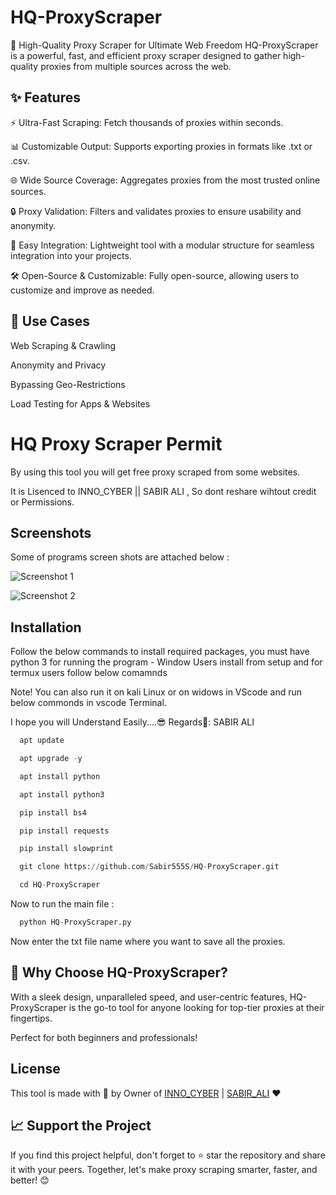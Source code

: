 # HQ-ProxyScraper
🚀 High-Quality Proxy Scraper for Ultimate Web Freedom HQ-ProxyScraper is a powerful, fast, and efficient proxy scraper designed to gather high-quality proxies from multiple sources across the web.

## ✨ Features
⚡ Ultra-Fast Scraping: Fetch thousands of proxies within seconds.

📊 Customizable Output: Supports exporting proxies in formats like .txt or .csv.

🌐 Wide Source Coverage: Aggregates proxies from the most trusted online sources.

🔒 Proxy Validation: Filters and validates proxies to ensure usability and anonymity.

🔧 Easy Integration: Lightweight tool with a modular structure for seamless integration into your projects.

🛠️ Open-Source & Customizable: Fully open-source, allowing users to customize and improve as needed.


## 🚀 Use Cases
Web Scraping & Crawling

Anonymity and Privacy

Bypassing Geo-Restrictions

Load Testing for Apps & Websites


# HQ Proxy Scraper Permit
 
 By using this tool you will get free proxy scraped from some websites.
 
 It is Lisenced to INNO_CYBER || SABIR ALI , So dont reshare wihtout credit or Permissions.

 
## Screenshots
Some of programs screen shots are attached below : 

![Screenshot 1]()

![Screenshot 2]()


## Installation

Follow the below commands to install required packages, you must have python 3 for running the program - Window Users install from setup and for termux users follow below comamnds

Note! You can also run it on kali Linux or on widows in VScode and run below commonds in vscode Terminal.

I hope you will Understand Easily....😎 Regards💖: SABIR ALI


```python
  apt update
```

```python
  apt upgrade -y
```

```python
  apt install python
```

```python
  apt install python3
```

```python
  pip install bs4
```

```python
  pip install requests
``` 

```python
  pip install slowprint

```

```python
  git clone https://github.com/Sabir555S/HQ-ProxyScraper.git

```

```python
  cd HQ-ProxyScraper

```


Now to run the main file : 

```python
  python HQ-ProxyScraper.py

```

Now enter the txt file name where you want to save all the proxies.


## 🌟 Why Choose HQ-ProxyScraper?

With a sleek design, unparalleled speed, and user-centric features, HQ-ProxyScraper is the go-to tool for anyone looking for top-tier proxies at their fingertips.

Perfect for both beginners and professionals!


## License

This tool is made with 💖 by Owner of
[INNO_CYBER](https://github.com/Sabir555S) | [SABIR_ALI](https://wa.me/923331700024) ❤


## 📈 Support the Project

If you find this project helpful, don't forget to ⭐ star the repository and share it with your peers. Together, let's make proxy scraping smarter, faster, and better! 😊



